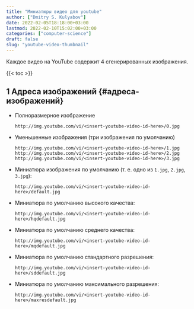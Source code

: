 ```yaml
---
title: "Миниатюры видео для youtube"
author: ["Dmitry S. Kulyabov"]
date: 2022-02-05T18:18:00+03:00
lastmod: 2022-02-10T15:02:00+03:00
categories: ["computer-science"]
draft: false
slug: "youtube-video-thumbnail"
---
```


Каждое видео на YouTube содержит 4 сгенерированных изображения.

<!--more-->

{{< toc >}}


## <span class="section-num">1</span> Адреса изображений {#адреса-изображений}

-   Полноразмерное изображение

    ```shell
    http://img.youtube.com/vi/<insert-youtube-video-id-here>/0.jpg
    ```

-   Уменьшенные изображения (три изображения по умолчанию)

    ```shell
    http://img.youtube.com/vi/<insert-youtube-video-id-here>/1.jpg
    http://img.youtube.com/vi/<insert-youtube-video-id-here>/2.jpg
    http://img.youtube.com/vi/<insert-youtube-video-id-here>/3.jpg
    ```
-   Миниатюра изображения по умолчанию (т. е. одно из `1.jpg`, `2.jpg`, `3.jpg`):

    ```shell
    http://img.youtube.com/vi/<insert-youtube-video-id-here>/default.jpg
    ```
-   Миниатюра по умолчанию высокого качества:

    ```shell
    http://img.youtube.com/vi/<insert-youtube-video-id-here>/hqdefault.jpg
    ```
-   Миниатюра по умолчанию среднего качества:

    ```shell
    http://img.youtube.com/vi/<insert-youtube-video-id-here>/mqdefault.jpg
    ```
-   Миниатюра по умолчанию стандартного разрешения:

    ```shell
    http://img.youtube.com/vi/<insert-youtube-video-id-here>/sddefault.jpg
    ```
-   Миниатюра по умолчанию максимального разрешения:

    ```shell
    http://img.youtube.com/vi/<insert-youtube-video-id-here>/maxresdefault.jpg
    ```
